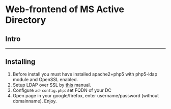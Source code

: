 # Web-frontend of MS Active Directory 

## Intro

---

## Installing

1. Before install you must have installed apache2+php5 with php5-ldap module and OpenSSL enabled.
2. Setup LDAP over SSL by [this](https://github.com/adldap/adLDAP/wiki/LDAP-over-SSL) manual.
3. Configure `ad-config.php`: set FQDN of your DC
4. Open page in your google/firefox, enter username/password (without domainname). Enjoy.

